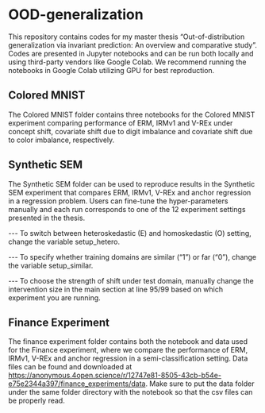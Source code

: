 # OOD-generalization

This repository contains codes for my master thesis “Out-of-distribution generalization via invariant prediction: An overview and comparative study”. Codes are presented in Jupyter notebooks and can be run both locally and using third-party vendors like Google Colab. We recommend running the notebooks in Google Colab utilizing GPU for best reproduction.

## Colored MNIST 
The Colored MNIST folder contains three notebooks for the Colored MNIST experiment comparing performance of ERM, IRMv1 and V-REx under concept shift, covariate shift due to digit imbalance and covariate shift due to color imbalance, respectively.

## Synthetic SEM
The Synthetic SEM folder can be used to reproduce results in the Synthetic SEM experiment that compares ERM, IRMv1, V-REx and anchor regression in a regression problem. Users can fine-tune the hyper-parameters manually and each run corresponds to one of the 12 experiment settings presented in the thesis.

--- To switch between heteroskedastic (E) and homoskedastic (O) setting, change the variable setup_hetero.

--- To specify whether training domains are similar (“1”) or far (“0”), change the variable setup_similar.

--- To choose the strength of shift under test domain, manually change the intervention size in the main section at line 95/99 based on which experiment you are running.

## Finance Experiment

The finance experiment folder contains both the notebook and data used for the Finance experiment, where we compare the performance of ERM, IRMv1, V-REx and anchor regression in a semi-classification setting. Data files can be found and downloaded at https://anonymous.4open.science/r/12747e81-8505-43cb-b54e-e75e2344a397/finance_experiments/data. Make sure to put the data folder under the same folder directory with the notebook so that the csv files can be properly read.
